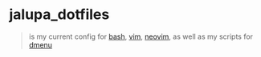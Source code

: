 # jalupa_dotfiles

> is my current config for [bash](home/.bashrc), [vim](home/.vimrc), [neovim](home/neovim), as well as my scripts for [dmenu](https://tools.suckless.org/dmenu)
